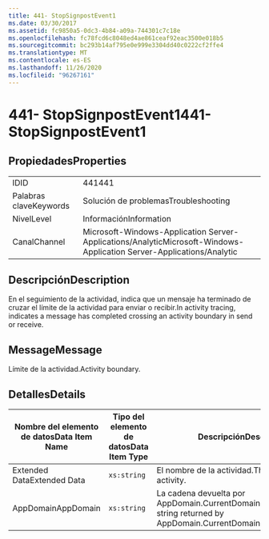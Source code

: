 ```yaml
---
title: 441- StopSignpostEvent1
ms.date: 03/30/2017
ms.assetid: fc9850a5-0dc3-4b84-a09a-744301c7c18e
ms.openlocfilehash: fc78fcd6c8048ed4ae861ceaf92eac3500e018b5
ms.sourcegitcommit: bc293b14af795e0e999e3304dd40c0222cf2ffe4
ms.translationtype: MT
ms.contentlocale: es-ES
ms.lasthandoff: 11/26/2020
ms.locfileid: "96267161"
---
```

# <a name="441--stopsignpostevent1"></a><span data-ttu-id="53db5-102">441- StopSignpostEvent1</span><span class="sxs-lookup"><span data-stu-id="53db5-102">441- StopSignpostEvent1</span></span>

## <a name="properties"></a><span data-ttu-id="53db5-103">Propiedades</span><span class="sxs-lookup"><span data-stu-id="53db5-103">Properties</span></span>  
  
|||  
|-|-|  
|<span data-ttu-id="53db5-104">ID</span><span class="sxs-lookup"><span data-stu-id="53db5-104">ID</span></span>|<span data-ttu-id="53db5-105">441</span><span class="sxs-lookup"><span data-stu-id="53db5-105">441</span></span>|  
|<span data-ttu-id="53db5-106">Palabras clave</span><span class="sxs-lookup"><span data-stu-id="53db5-106">Keywords</span></span>|<span data-ttu-id="53db5-107">Solución de problemas</span><span class="sxs-lookup"><span data-stu-id="53db5-107">Troubleshooting</span></span>|  
|<span data-ttu-id="53db5-108">Nivel</span><span class="sxs-lookup"><span data-stu-id="53db5-108">Level</span></span>|<span data-ttu-id="53db5-109">Información</span><span class="sxs-lookup"><span data-stu-id="53db5-109">Information</span></span>|  
|<span data-ttu-id="53db5-110">Canal</span><span class="sxs-lookup"><span data-stu-id="53db5-110">Channel</span></span>|<span data-ttu-id="53db5-111">Microsoft-Windows-Application Server-Applications/Analytic</span><span class="sxs-lookup"><span data-stu-id="53db5-111">Microsoft-Windows-Application Server-Applications/Analytic</span></span>|  
  
## <a name="description"></a><span data-ttu-id="53db5-112">Descripción</span><span class="sxs-lookup"><span data-stu-id="53db5-112">Description</span></span>  

 <span data-ttu-id="53db5-113">En el seguimiento de la actividad, indica que un mensaje ha terminado de cruzar el límite de la actividad para enviar o recibir.</span><span class="sxs-lookup"><span data-stu-id="53db5-113">In activity tracing, indicates a message has completed crossing an activity boundary in send or receive.</span></span>  
  
## <a name="message"></a><span data-ttu-id="53db5-114">Message</span><span class="sxs-lookup"><span data-stu-id="53db5-114">Message</span></span>  

 <span data-ttu-id="53db5-115">Límite de la actividad.</span><span class="sxs-lookup"><span data-stu-id="53db5-115">Activity boundary.</span></span>  
  
## <a name="details"></a><span data-ttu-id="53db5-116">Detalles</span><span class="sxs-lookup"><span data-stu-id="53db5-116">Details</span></span>  
  
|<span data-ttu-id="53db5-117">Nombre del elemento de datos</span><span class="sxs-lookup"><span data-stu-id="53db5-117">Data Item Name</span></span>|<span data-ttu-id="53db5-118">Tipo del elemento de datos</span><span class="sxs-lookup"><span data-stu-id="53db5-118">Data Item Type</span></span>|<span data-ttu-id="53db5-119">Descripción</span><span class="sxs-lookup"><span data-stu-id="53db5-119">Description</span></span>|  
|--------------------|--------------------|-----------------|  
|<span data-ttu-id="53db5-120">Extended Data</span><span class="sxs-lookup"><span data-stu-id="53db5-120">Extended Data</span></span>|`xs:string`|<span data-ttu-id="53db5-121">El nombre de la actividad.</span><span class="sxs-lookup"><span data-stu-id="53db5-121">The name of the activity.</span></span>|  
|<span data-ttu-id="53db5-122">AppDomain</span><span class="sxs-lookup"><span data-stu-id="53db5-122">AppDomain</span></span>|`xs:string`|<span data-ttu-id="53db5-123">La cadena devuelta por AppDomain.CurrentDomain.FriendlyName.</span><span class="sxs-lookup"><span data-stu-id="53db5-123">The string returned by AppDomain.CurrentDomain.FriendlyName.</span></span>|
